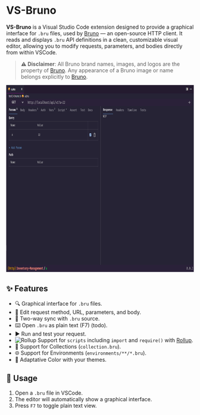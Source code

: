 # VS-Bruno

**VS-Bruno** is a Visual Studio Code extension designed to provide a graphical interface for `.bru` files, used by [Bruno](https://usebruno.com/) — an open-source HTTP client. It reads and displays `.bru` API definitions in a clean, customizable visual editor, allowing you to modify requests, parameters, and bodies directly from within VSCode.

> **⚠️ Disclaimer**: All Bruno brand names, images, and logos are the property of [Bruno](https://usebruno.com/). Any appearance of a Bruno image or name belongs explicitly to [Bruno](https://usebruno.com/).

<img src="https://raw.githubusercontent.com/MolikoDeveloper/VsBruno/refs/heads/main/assets/screenshot-1.png" height="500"/>


## ✨ Features

- 🔍 Graphical interface for `.bru` files.
- 📝 Edit request method, URL, parameters, and body.
- 🔄 Two-way sync with `.bru` source.
- ⌨️ Open `.bru` as plain text (F7) (todo).
- ▶️ Run and test your request.
- <img src="https://rollupjs.org/favicon.png" alt="Rollup" width="17"/> Support for `scripts` including `import` and `require()` with [Rollup](https://rollupjs.org/).
- 📂 Support for Collections (`collection.bru`).
- 🌐 Support for Environments (`environments/**/*.bru`).
- 🎨 Adaptative Color with your themes.

## 🧠 Usage

1. Open a `.bru` file in VSCode.
2. The editor will automatically show a graphical interface.
3. Press `F7` to toggle plain text view.